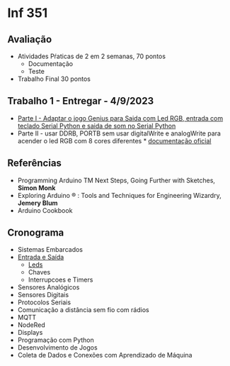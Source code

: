 # Inf 351 

## Avaliação

 * Atividades Pŕaticas de 2 em 2 semanas, 70 pontos
    * Documentação
    * Teste
 * Trabalho Final 30 pontos

## Trabalho 1 - Entregar - 4/9/2023

* [Parte I - Adaptar o jogo Genius para Saida com Led RGB, entrada com teclado Serial Python e saida de som no Serial Python](https://blog.eletrogate.com/genius-no-arduino-bora-jogar/) 
* Parte II - usar DDRB, PORTB sem usar digitalWrite e analogWrite para acender o led RGB com 8 cores diferentes
        * [documentação oficial](https://docs.arduino.cc/hacking/software/PortManipulation)

## Referências

* Programming Arduino TM Next Steps, Going Further with Sketches, **Simon Monk**
* Exploring Arduino ® : Tools and Techniques for Engineering Wizardry, **Jemery Blum**
* Arduino Cookbook
  
## Cronograma

*  Sistemas Embarcados
*  [Entrada e Saída](https://github.com/arduinoufv/inf351/blob/master/2023/Entrada_Saida.md)
    * [Leds](https://github.com/arduinoufv/inf351/blob/master/2023/Saida/ledarduino.md)
    * Chaves
    * Interrupcoes e Timers
* Sensores Analógicos
* Sensores Digitais
* Protocolos Seriais
* Comunicação a distância sem fio com rádios
* MQTT
* NodeRed
* Displays
* Programação com Python
* Desenvolvimento de Jogos
* Coleta de Dados e Conexões com Aprendizado de Máquina
  
